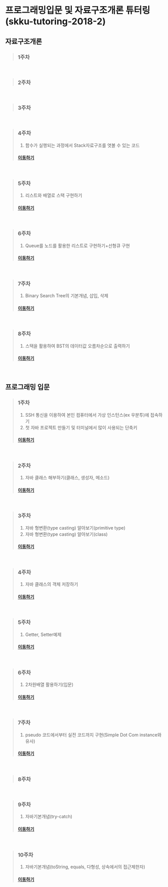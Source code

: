 # 프로그래밍입문 및 자료구조개론 튜터링(skku-tutoring-2018-2)

## 자료구조개론

> ### 1주차

<br/>

> ### 2주차

<br/>

> ### 3주차

<br/>

> ### 4주차
> 1. 함수가 실행되는 과정에서 Stack자료구조를 엿볼 수 있는 코드
> #### [이동하기](/week04_data_structure.md)

<br/>

> ### 5주차
> 1. 리스트와 배열로 스택 구현하기
> #### [이동하기](/week05_data_structure.md)

<br/>

> ### 6주차
> 1. Queue를 노드를 활용한 리스트로 구현하기+선형큐 구현
> #### [이동하기](/week06_data_structure.md)

<br/>

> ### 7주차
> 1. Binary Search Tree의 기본개념, 삽입, 삭제
> #### [이동하기](/week07_data_structure.md)

<br/>

> ### 8주차
> 1. 스택을 활용하여 BST의 데이터값 오름차순으로 출력하기
> #### [이동하기](/week08_data_structure.md)

<br/>

## 프로그래밍 입문

> ### 1주차
> 1. SSH 통신을 이용하여 본인 컴퓨터에서 가상 인스턴스(ex 우분투)에 접속하기
> 2. 첫 자바 프로젝트 만들기 및 터미널에서 많이 사용되는 단축키
> #### [이동하기](/week01_basic_programming.md)

<br/>

> ### 2주차
> 1. 자바 클래스 해부하기(클래스, 생성자, 메소드)
> #### [이동하기](/week02_basic_programming.md)

<br/>

> ### 3주차
> 1. 자바 형변환(type casting) 알아보기(primitive type)
> 2. 자바 형변환(type casting) 알아보기(class)
> #### [이동하기](/week03_basic_programming.md)

<br/>

> ### 4주차
> 1. 자바 클래스의 객체 저장하기
> #### [이동하기](/week04_basic_programming.md)

<br/>

> ### 5주차
> 1. Getter, Setter예제
> #### [이동하기](/week05_basic_programming.md)

<br/>

> ### 6주차
> 1. 2차원배열 활용하기(입문)
> #### [이동하기](/week06_basic_programming.md)

<br/>

> ### 7주차
> 1. pseudo 코드에서부터 실전 코드까지 구현(Simple Dot Com instance와 유사)
> #### [이동하기](/week07_basic_programming.md)

<br/>

> ### 8주차

<br/>

> ### 9주차
> 1. 자바기본개념(try-catch)
> #### [이동하기](/week09_basic_programming.md)

<br/>

> ### 10주차
> 1. 자바기본개념(toString, equals, 다형성, 상속에서의 접근제한자)
> #### [이동하기](/week10_basic_programming.md)
